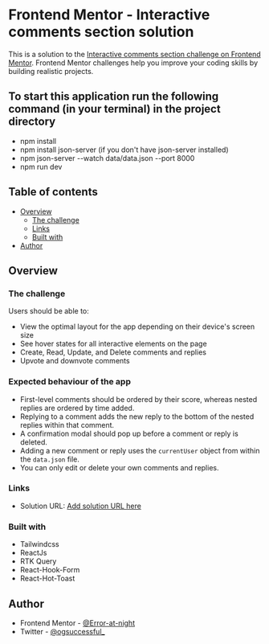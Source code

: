 # Frontend Mentor - Interactive comments section solution

This is a solution to the [Interactive comments section challenge on Frontend Mentor](https://www.frontendmentor.io/challenges/interactive-comments-section-iG1RugEG9). Frontend Mentor challenges help you improve your coding skills by building realistic projects. 

## To start this application run the following command (in your terminal) in the project directory

- npm install
- npm install json-server (if you don't have json-server installed)
- npm json-server --watch data/data.json --port 8000
- npm run dev

## Table of contents

- [Overview](#overview)
  - [The challenge](#the-challenge)
  - [Links](#links)
  - [Built with](#built-with)
- [Author](#author)

## Overview

### The challenge

Users should be able to:

- View the optimal layout for the app depending on their device's screen size
- See hover states for all interactive elements on the page
- Create, Read, Update, and Delete comments and replies
- Upvote and downvote comments

### Expected behaviour of the app

- First-level comments should be ordered by their score, whereas nested replies are ordered by time added.
- Replying to a comment adds the new reply to the bottom of the nested replies within that comment.
- A confirmation modal should pop up before a comment or reply is deleted.
- Adding a new comment or reply uses the `currentUser` object from within the `data.json` file.
- You can only edit or delete your own comments and replies.

### Links

- Solution URL: [Add solution URL here](https://your-solution-url.com)

### Built with

- Tailwindcss
- ReactJs
- RTK Query
- React-Hook-Form
- React-Hot-Toast

## Author

- Frontend Mentor - [@Error-at-night](https://www.frontendmentor.io/profile/Error-at-night)
- Twitter - [@ogsuccessful_](https://www.twitter.com/ogsuccessful_)
